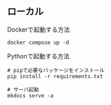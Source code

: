 
## ローカル

Dockerで起動する方法

```
docker compose up -d
```

Pythonで起動する方法

```
# pipで必要なパッケージをインストール
pip install -r requirements.txt

# サーバ起動
mkdocs serve -a
```